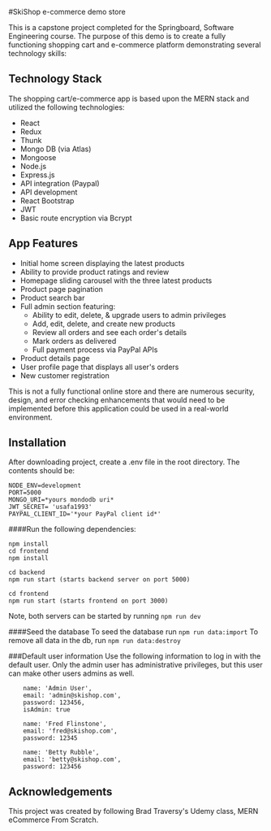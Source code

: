 #SkiShop e-commerce demo store

This is a capstone project completed for the Springboard, Software Engineering course. The purpose of this demo is to create a fully functioning shopping cart and e-commerce platform demonstrating several technology skills:

## Technology Stack
The shopping cart/e-commerce app is based upon the MERN stack and utilized the following technologies:

- React
- Redux
- Thunk
- Mongo DB (via Atlas)
- Mongoose
- Node.js
- Express.js
- API integration (Paypal)
- API development
- React Bootstrap
- JWT
- Basic route encryption via Bcrypt

## App Features

- Initial home screen displaying the latest products
- Ability to provide product ratings and review
- Homepage sliding carousel with the three latest products
- Product page pagination
- Product search bar
- Full admin section featuring:
	* Ability to edit, delete, & upgrade users to admin privileges
	* Add, edit, delete, and create new products
	* Review all orders and see each order's details
	* Mark orders as delivered
	* Full payment process via PayPal APIs
- Product details page
- User profile page that displays all user's orders
- New customer registration

This is not a fully functional online store and there are numerous security, design, and error checking enhancements that would need to be implemented before this application could be used in a real-world environment.

## Installation
After downloading project, create a .env file in the root directory.  The contents should be:

```
NODE_ENV=development
PORT=5000
MONGO_URI=*yours mondodb uri*
JWT_SECRET= 'usafa1993' 
PAYPAL_CLIENT_ID='*your PayPal client id*'
```

####Run the following dependencies:
```
npm install
cd frontend
npm install
```

```
cd backend
npm run start (starts backend server on port 5000)

cd frontend
npm run start (starts frontend on port 3000)
```
Note, both servers can be started by running ```npm run dev```

####Seed the database
To seed the database run ```npm run data:import```
To remove all data in the db, run ```npm run data:destroy```

###Default user information
Use the following information to log in with the default user.  Only the admin user has administrative privileges, but this user can make other users admins as well.

```
	name: 'Admin User',
    email: 'admin@skishop.com',
    password: 123456,
    isAdmin: true
    
    name: 'Fred Flinstone',
    email: 'fred@skishop.com',
    password: 12345

    name: 'Betty Rubble',
    email: 'betty@skishop.com',
    password: 123456
```

## Acknowledgements 
This project was created by following Brad Traversy's Udemy class, MERN eCommerce From Scratch.